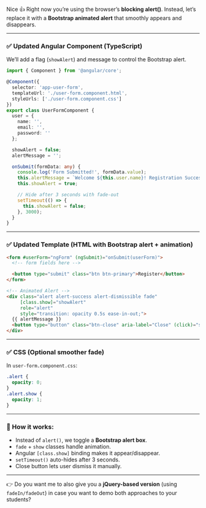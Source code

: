 Nice 👍 Right now you’re using the browser’s **blocking alert()**.
Instead, let’s replace it with a **Bootstrap animated alert** that smoothly appears and disappears.

---

### ✅ Updated Angular Component (TypeScript)

We’ll add a flag (`showAlert`) and message to control the Bootstrap alert.

```ts
import { Component } from '@angular/core';

@Component({
  selector: 'app-user-form',
  templateUrl: './user-form.component.html',
  styleUrls: ['./user-form.component.css']
})
export class UserFormComponent {
  user = {
    name: '',
    email: '',
    password: ''
  };

  showAlert = false;
  alertMessage = '';

  onSubmit(formData: any) {
    console.log('Form Submitted!', formData.value);
    this.alertMessage = `Welcome ${this.user.name}! Registration Successful.`;
    this.showAlert = true;

    // Hide after 3 seconds with fade-out
    setTimeout(() => {
      this.showAlert = false;
    }, 3000);
  }
}
```

---

### ✅ Updated Template (HTML with Bootstrap alert + animation)

```html
<form #userForm="ngForm" (ngSubmit)="onSubmit(userForm)">
  <!-- form fields here -->

  <button type="submit" class="btn btn-primary">Register</button>
</form>

<!-- Animated Alert -->
<div class="alert alert-success alert-dismissible fade"
     [class.show]="showAlert"
     role="alert"
     style="transition: opacity 0.5s ease-in-out;">
  {{ alertMessage }}
  <button type="button" class="btn-close" aria-label="Close" (click)="showAlert=false"></button>
</div>
```

---

### ✅ CSS (Optional smoother fade)

In `user-form.component.css`:

```css
.alert {
  opacity: 0;
}
.alert.show {
  opacity: 1;
}
```

---

### 🔎 How it works:

* Instead of `alert()`, we toggle a **Bootstrap alert box**.
* `fade` + `show` classes handle animation.
* Angular `[class.show]` binding makes it appear/disappear.
* `setTimeout()` auto-hides after 3 seconds.
* Close button lets user dismiss it manually.

---

👉 Do you want me to also give you a **jQuery-based version** (using `fadeIn/fadeOut`) in case you want to demo both approaches to your students?
